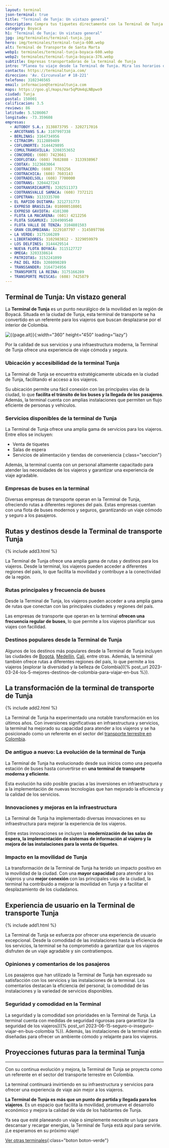 ```yaml
---
layout: terminal
json-terminal: true
title: "Terminal de Tunja: Un vistazo general"
description: Compra tus tiquetes directamente con la Terminal de Tunja. ¿Sabes de su impacto y proyecciones futuras? ¡Emprende tu viaje hoy!
category: Boyacá
h1: "Terminal de Tunja: Un vistazo general"
jpg: img/terminales/terminal-tunja.jpg
hero: img/terminales/terminal-tunja-600.webp
alt: Terminal de Transporte de Santa Marta
webp1: terminales/terminal-tunja-boyaca-600.webp
webp2: terminales/terminal-tunja-boyaca-376.webp
subtitle: Empresas transportadoras de la terminal de Tunja
intro: "Planea tu viaje desde la Terminal de Tunja. Mira los horarios de sus autobuses, tarifas, conexiones de transporte y los servicios que tienes a disposición."
contacto: https://terminaltunja.com/
direccion: 'Av. Circunvalar # 18-221'
telefono: 3102346565
email: informacion@terminaltunja.com
maps: https://goo.gl/maps/mar5qPUm4qLNBpwo9
ciudad: Tunja
postal: 150001
calificacion: 3.5
reviews: 86
latitude: 5.5286067
longitude: -73.359608
empresas:
  - AUTOBOY S.A.: 3138873795 - 3202717016
  - ARCOTRANS S.A: 3107997338
  - BERLINAS: 3164734956
  - CITRACOM: 3112889489
  - COFLONORTE: 3144429895
  - COMULTRANSVILLA: 3208353652
  - CONCORDE: (608) 7423661
  - COOFLOTAX: (608) 7602888 - 3133938967
  - COOTAX: 3123683064
  - COOTRACERO: (608) 7703256
  - COOTRACHICA: (608) 7603143
  - COOTRADELSOL: (608) 7700000
  - COOTRANS: 3204427243
  - COOTRANSRICAURTE: 3202511373
  - COOTRANSVALLE SAMACA: (608) 7372121
  - COPETRAN: 3133335700
  - EL RAPIDO DUITAMA: 3212731773
  - EXPRESO BRASILIA: 018000518001
  - EXPRESO GAVIOTA: 4101300
  - FLOTA LA MACARENA: (601) 4212256
  - FLOTA SUGAMUXI: 3204909540
  - FLOTA VALLE DE TENZA: 3104801503
  - GRAN COLOMBIANA: 3229107797 - 3145097786
  - LA VERDE: 3175166289
  - LIBERTADORES: 3102983812 - 3229059979
  - LOS DELFINES: 3144429514
  - NUEVA FLOTA BOYACÁ: 3115127727
  - OMEGA: 3203338614
  - PATRIOTAS: 3152241099
  - PAZ DEL RIO: 3208090289
  - TRANSSANDER: 3164734956
  - TRANSPORTE LA REINA: 3175166289
  - TRANSPORTE MUISCAS: (608) 7425879
---
```

## Terminal de Tunja: Un vistazo general

La **Terminal de Tunja** es un punto neurálgico de la movilidad en la región de Boyacá. Situada en la ciudad de Tunja, esta terminal de transporte se ha convertido en un referente para los viajeros que buscan desplazarse por el interior de Colombia.

![{{page.alt}}]({{site.baseurl}}/img/{{page.webp2}} "Terminal transporte {{ciudad}}"){:width="360" height="450" loading="lazy"}

Por la calidad de sus servicios y una infraestructura moderna, la Terminal de Tunja ofrece una experiencia de viaje cómoda y segura.

### Ubicación y accesibilidad de la terminal Tunja

La Terminal de Tunja se encuentra estratégicamente ubicada en la ciudad de Tunja, facilitando el acceso a los viajeros.

Su ubicación permite una fácil conexión con las principales vías de la ciudad, lo que **facilita el tránsito de los buses y la llegada de los pasajeros**. Además, la terminal cuenta con amplias instalaciones que permiten un flujo eficiente de personas y vehículos.

### Servicios disponibles de la terminal de Tunja

La Terminal de Tunja ofrece una amplia gama de servicios para los viajeros. Entre ellos se incluyen:

* Venta de tiquetes
* Salas de espera
* Servicios de alimentación y tiendas de conveniencia
{:class="seccion"}

Además, la terminal cuenta con un personal altamente capacitado para atender las necesidades de los viajeros y garantizar una experiencia de viaje agradable.

### Empresas de buses en la terminal

Diversas empresas de transporte operan en la Terminal de Tunja, ofreciendo rutas a diferentes regiones del país. Estas empresas cuentan con una flota de buses modernos y seguros, garantizando un viaje cómodo y seguro a los pasajeros.

## Rutas y destinos desde la Terminal de transporte Tunja

{% include add3.html %}

La Terminal de Tunja ofrece una amplia gama de rutas y destinos para los viajeros. Desde la terminal, los viajeros pueden acceder a diferentes regiones del país, lo que facilita la movilidad y contribuye a la conectividad de la región.

### Rutas principales y frecuencia de buses

Desde la Terminal de Tunja, los viajeros pueden acceder a una amplia gama de rutas que conectan con las principales ciudades y regiones del país.

Las empresas de transporte que operan en la terminal **ofrecen una frecuencia regular de buses**, lo que permite a los viajeros planificar sus viajes con facilidad.

### Destinos populares desde la Terminal de Tunja

Algunos de los destinos más populares desde la Terminal de Tunja incluyen las ciudades de [Bogotá]({{'terminal-de-bogota'|relative_url}} "Terminales de Bogotá"), [Medellín]({{'terminal-de-medellin'|relative_url}} "Terminales de Medellín"), [Cali]({{'terminal-de-cali'|relative_url}} "Terminal de Cali"), entre otras. Además, la terminal también ofrece rutas a diferentes regiones del país, lo que permite a los viajeros [explorar la diversidad y la belleza de Colombia]({% post_url 2023-03-24-los-5-mejores-destinos-de-colombia-para-viajar-en-bus %}).

## La transformación de la terminal de transporte de Tunja

{% include add2.html %}

La Terminal de Tunja ha experimentado una notable transformación en los últimos años. Con inversiones significativas en infraestructura y servicios, la terminal ha mejorado su capacidad para atender a los viajeros y se ha posicionado como un referente en el sector del [transporte terrestre en Colombia](/).

### De antiguo a nuevo: La evolución de la terminal de Tunja

La Terminal de Tunja ha evolucionado desde sus inicios como una pequeña estación de buses hasta convertirse en **una terminal de transporte moderna y eficiente**.

Esta evolución ha sido posible gracias a las inversiones en infraestructura y a la implementación de nuevas tecnologías que han mejorado la eficiencia y la calidad de los servicios.

### Innovaciones y mejoras en la infraestructura

La Terminal de Tunja ha implementado diversas innovaciones en su infraestructura para mejorar la experiencia de los viajeros.

Entre estas innovaciones se incluyen la **modernización de las salas de espera, la implementación de sistemas de información al viajero y la mejora de las instalaciones para la venta de tiquetes**.

### Impacto en la movilidad de Tunja

La transformación de la Terminal de Tunja ha tenido un impacto positivo en la movilidad de la ciudad. Con una **mayor capacidad** para atender a los viajeros y una **mejor conexión** con las principales vías de la ciudad, la terminal ha contribuido a mejorar la movilidad en Tunja y a facilitar el desplazamiento de los ciudadanos.

## Experiencia de usuario en la Terminal de transporte Tunja

{% include add1.html %}

La Terminal de Tunja se esfuerza por ofrecer una experiencia de usuario excepcional. Desde la comodidad de las instalaciones hasta la eficiencia de los servicios, la terminal se ha comprometido a garantizar que los viajeros disfruten de un viaje agradable y sin contratiempos.

### Opiniones y comentarios de los pasajeros

Los pasajeros que han utilizado la Terminal de Tunja han expresado su satisfacción con los servicios y las instalaciones de la terminal. Los comentarios destacan la eficiencia del personal, la comodidad de las instalaciones y la variedad de servicios disponibles.

### Seguridad y comodidad en la Terminal

La seguridad y la comodidad son prioridades en la Terminal de Tunja. La terminal cuenta con medidas de seguridad rigurosas para garantizar [la seguridad de los viajeros]({% post_url 2023-06-15-seguro-o-inseguro-viajar-en-bus-colombia %}). Además, las instalaciones de la terminal están diseñadas para ofrecer un ambiente cómodo y relajante para los viajeros.

## Proyecciones futuras para la terminal Tunja

----

Con su continua evolución y mejora, la Terminal de Tunja se proyecta como un referente en el sector del transporte terrestre en Colombia.

La terminal continuará invirtiendo en su infraestructura y servicios para ofrecer una experiencia de viaje aún mejor a los viajeros.

**La Terminal de Tunja es más que un punto de partida y llegada para los viajeros**. Es un espacio que facilita la movilidad, promueve el desarrollo económico y mejora la calidad de vida de los habitantes de Tunja.

Ya sea que esté planeando un viaje o simplemente necesite un lugar para descansar y recargar energías, la Terminal de Tunja está aquí para servirle. ¡Le esperamos en su próximo viaje!

[Ver otras terminales](/terminales-de-colombia){:class="boton boton-verde"}
